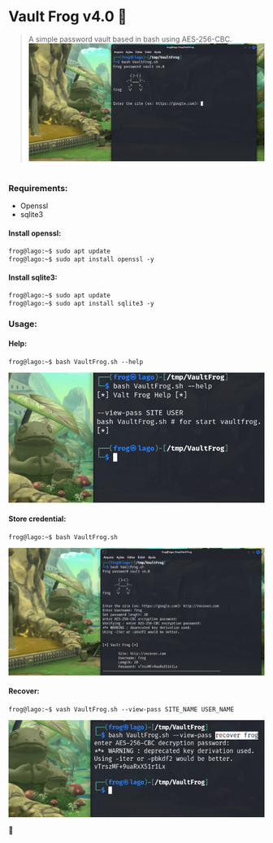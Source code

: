 # Vault Frog v4.0 :frog:  
> A simple password vault based in bash using AES-256-CBC.  
[![Banner](img/00.png)](Banner)  
#  
### Requirements:  
 * Openssl
 * sqlite3
#### Install openssl:  
```
frog@lago:~$ sudo apt update
frog@lago:~$ sudo apt install openssl -y
```
#### Install sqlite3:  
```
frog@lago:~$ sudo apt update
frog@lago:~$ sudo apt install sqlite3 -y
```
### Usage:  
#### Help:  
```
frog@lago:~$ bash VaultFrog.sh --help
```
[![Banner](img/01.png)](Help)  
#### Store credential:  
```
frog@lago:~$ bash VaultFrog.sh 
```
[![Banner](img/02.png)](Store)  
#### Recover:  
```
frog@lago:~$ vash VaultFrog.sh --view-pass SITE_NAME USER_NAME
```
[![Banner](img/03.png)](Recover)  

:frog:
